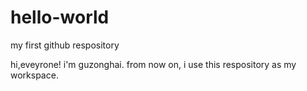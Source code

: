 # hello-world
my first github respository

hi,eveyrone!
   i'm guzonghai. from now on, i use this respository as my workspace.
